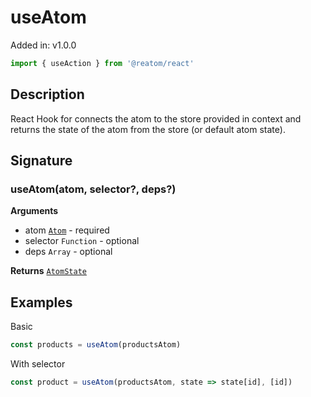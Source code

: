# useAtom

Added in: v1.0.0

```js
import { useAction } from '@reatom/react'
```

## Description

React Hook for connects the atom to the store provided in context and returns the state of the atom from the store (or default atom state).

## Signature

### useAtom(atom, selector?, deps?)

**Arguments**
- atom [`Atom`](../core/Atom.md) - required
- selector `Function` - optional
- deps `Array` - optional

**Returns** [`AtomState`](../core/AtomState.md)

## Examples

Basic
```js
const products = useAtom(productsAtom)
```

With selector
```js
const product = useAtom(productsAtom, state => state[id], [id])
```
